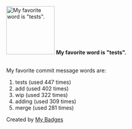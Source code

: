 <img src="https://my-badges.github.io/my-badges/favorite-word.png" alt="My favorite word is &quot;tests&quot;." title="My favorite word is &quot;tests&quot;." width="128">
<strong>My favorite word is &quot;tests&quot;.</strong>
<br><br>

My favorite commit message words are:

1. tests (used 447 times)
2. add (used 402 times)
3. wip (used 322 times)
4. adding (used 309 times)
5. merge (used 281 times)


Created by <a href="https://github.com/my-badges/my-badges">My Badges</a>